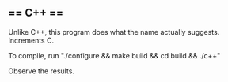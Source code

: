 ## == C++ ==

Unlike C++, this program does what the name actually suggests. Increments C.

To compile, run "./configure && make build && cd build && ./c++"

Observe the results.
